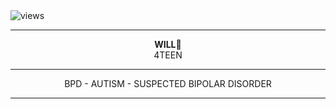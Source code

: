   
  <img src="https://komarev.com/ghpvc/?username=w1llbyers&style=flat-square" alt="views"/> 


---

<p align="center">
  <b>WILL</b>🎨<br> 4TEEN


</p>

---

<p align="center">
   BPD - AUTISM - SUSPECTED BIPOLAR DISORDER
</p>

---
